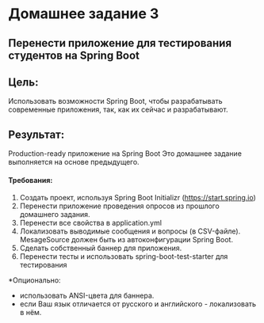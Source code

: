 # Домашнее задание 3

## Перенести приложение для тестирования студентов на Spring Boot

## Цель: 
Использовать возможности Spring Boot, чтобы разрабатывать современные приложения, так, как их сейчас и разрабатывают.

## Результат: 
Production-ready приложение на Spring Boot
Это домашнее задание выполняется на основе предыдущего.

#### Требования:

1. Создать проект, используя Spring Boot Initializr (https://start.spring.io)
2. Перенести приложение проведения опросов из прошлого домашнего задания.
3. Перенести все свойства в application.yml
4. Локализовать выводимые сообщения и вопросы (в CSV-файле). MesageSource должен быть из автоконфигурации Spring Boot.
5. Сделать собственный баннер для приложения.
6. Перенести тесты и использовать spring-boot-test-starter для тестирования

*Опционально:
- использовать ANSI-цвета для баннера.
- если Ваш язык отличается от русского и английского - локализовать в нём.
